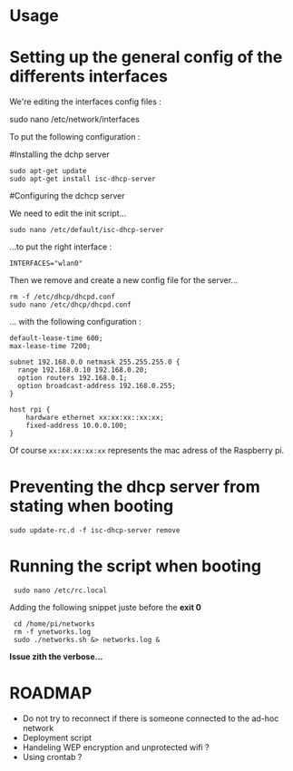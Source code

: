 # Usage


# Setting up the general config of the differents interfaces

We're editing the interfaces config files :

sudo nano /etc/network/interfaces

To put the following configuration :




#Installing the dchp server

    sudo apt-get update
    sudo apt-get install isc-dhcp-server

#Configuring the dchcp server

We need to edit the init script...
    
    sudo nano /etc/default/isc-dhcp-server
    
...to put the right interface :
    
    INTERFACES="wlan0"
   
Then we remove and create a new config file for the server...

    rm -f /etc/dhcp/dhcpd.conf
    sudo nano /etc/dhcp/dhcpd.conf

... with the following configuration :

    default-lease-time 600;
    max-lease-time 7200;
    
    subnet 192.168.0.0 netmask 255.255.255.0 {
      range 192.168.0.10 192.168.0.20;
      option routers 192.168.0.1;
      option broadcast-address 192.168.0.255;
    }
    
    host rpi {
        hardware ethernet xx:xx:xx::xx:xx;
        fixed-address 10.0.0.100;
    }

Of course `xx:xx:xx:xx:xx` represents the mac adress of the Raspberry pi.

# Preventing the dhcp server from stating when booting

    sudo update-rc.d -f isc-dhcp-server remove

# Running the script when booting

     sudo nano /etc/rc.local
 
 Adding the following snippet juste before the **exit 0**
     
     cd /home/pi/networks
     rm -f ynetworks.log
     sudo ./networks.sh &> networks.log &
     
**Issue zith the verbose...**
     
     
# ROADMAP

* Do not try to reconnect if there is someone connected to the ad-hoc network
* Deployment script
* Handeling WEP encryption and unprotected wifi ?
* Using crontab ?
